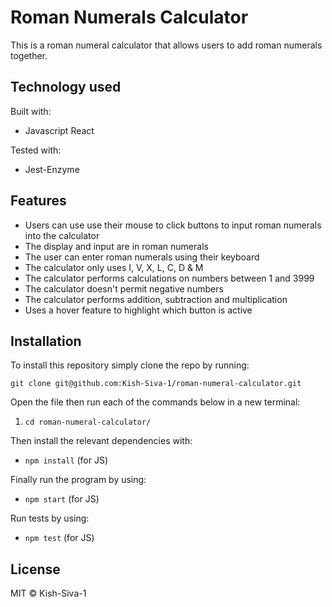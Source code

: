 # Roman Numerals Calculator

This is a roman numeral calculator that allows users to add roman numerals together.

## Technology used

Built with:

* Javascript React

Tested with:

* Jest-Enzyme

## Features

* Users can use use their mouse to click buttons to input roman numerals into the calculator
* The display and input are in roman numerals
* The user can enter roman numerals using their keyboard
* The calculator only uses I, V, X, L, C, D & M
* The calculator performs calculations on numbers between 1 and 3999
* The calculator doesn't permit negative numbers
* The calculator performs addition, subtraction and multiplication
* Uses a hover feature to highlight which button is active

## Installation

To install this repository simply clone the repo by running:

```Git
git clone git@github.com:Kish-Siva-1/roman-numeral-calculator.git
```

Open the file then run each of the commands below in a new terminal:

1. `cd roman-numeral-calculator/`

Then install the relevant dependencies with:  

* `npm install` (for JS)

Finally run the program by using:

* `npm start` (for JS)

Run tests by using:

* `npm test` (for JS)

## License

MIT © Kish-Siva-1
